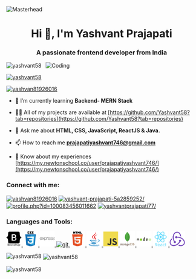![Masterhead](https://jayamwebsolutions.com/img/website.gif)
<h1 align="center">Hi 👋, I'm Yashvant Prajapati</h1>
<h3 align="center">A passionate frontend developer from India</h3>
<img align ="right" alt="Coding" width="400" src="https://cdn.dribbble.com/users/1162077/screenshots/3848914/programmer.gif">

<p align="left"> <img src="https://komarev.com/ghpvc/?username=yashvant58&label=Profile%20views&color=0e75b6&style=flat" alt="yashvant58" /> </p>

<p align="left"> <a href="https://github.com/ryo-ma/github-profile-trophy"><img src="https://github-profile-trophy.vercel.app/?username=yashvant58" alt="yashvant58" /></a> </p>

<p align="left"> <a href="https://twitter.com/yashvan81926016" target="blank"><img src="https://img.shields.io/twitter/follow/yashvan81926016?logo=twitter&style=for-the-badge" alt="yashvan81926016" /></a> </p>

- 🌱 I’m currently learning **Backend- MERN Stack**

- 👨‍💻 All of my projects are available at [https://github.com/Yashvant58?tab=repositories](https://github.com/Yashvant58?tab=repositories)

- 💬 Ask me about **HTML, CSS, JavaScript, ReactJS & Java.**

- 📫 How to reach me **prajapatiyashvant746@gmail.com**

- 📄 Know about my experiences [https://my.newtonschool.co/user/prajapatiyashvant746/](https://my.newtonschool.co/user/prajapatiyashvant746/)

<h3 align="left">Connect with me:</h3>
<p align="left">
<a href="https://twitter.com/yashvan81926016" target="blank"><img align="center" src="https://raw.githubusercontent.com/rahuldkjain/github-profile-readme-generator/master/src/images/icons/Social/twitter.svg" alt="yashvan81926016" height="30" width="40" /></a>
<a href="https://linkedin.com/in/yashvant-prajapati-5a2859252/" target="blank"><img align="center" src="https://raw.githubusercontent.com/rahuldkjain/github-profile-readme-generator/master/src/images/icons/Social/linked-in-alt.svg" alt="yashvant-prajapati-5a2859252/" height="30" width="40" /></a>
<a href="https://fb.com/profile.php?id=100083456011662" target="blank"><img align="center" src="https://raw.githubusercontent.com/rahuldkjain/github-profile-readme-generator/master/src/images/icons/Social/facebook.svg" alt="profile.php?id=100083456011662" height="30" width="40" /></a>
<a href="https://instagram.com/yashvantprajapati77/" target="blank"><img align="center" src="https://raw.githubusercontent.com/rahuldkjain/github-profile-readme-generator/master/src/images/icons/Social/instagram.svg" alt="yashvantprajapati77/" height="30" width="40" /></a>
</p>

<h3 align="left">Languages and Tools:</h3>
<p align="left"> <a href="https://getbootstrap.com" target="_blank" rel="noreferrer"> <img src="https://raw.githubusercontent.com/devicons/devicon/master/icons/bootstrap/bootstrap-plain-wordmark.svg" alt="bootstrap" width="40" height="40"/> </a> <a href="https://www.w3schools.com/css/" target="_blank" rel="noreferrer"> <img src="https://raw.githubusercontent.com/devicons/devicon/master/icons/css3/css3-original-wordmark.svg" alt="css3" width="40" height="40"/> </a> <a href="https://expressjs.com" target="_blank" rel="noreferrer"> <img src="https://raw.githubusercontent.com/devicons/devicon/master/icons/express/express-original-wordmark.svg" alt="express" width="40" height="40"/> </a> <a href="https://git-scm.com/" target="_blank" rel="noreferrer"> <img src="https://www.vectorlogo.zone/logos/git-scm/git-scm-icon.svg" alt="git" width="40" height="40"/> </a> <a href="https://www.w3.org/html/" target="_blank" rel="noreferrer"> <img src="https://raw.githubusercontent.com/devicons/devicon/master/icons/html5/html5-original-wordmark.svg" alt="html5" width="40" height="40"/> </a> <a href="https://www.java.com" target="_blank" rel="noreferrer"> <img src="https://raw.githubusercontent.com/devicons/devicon/master/icons/java/java-original.svg" alt="java" width="40" height="40"/> </a> <a href="https://developer.mozilla.org/en-US/docs/Web/JavaScript" target="_blank" rel="noreferrer"> <img src="https://raw.githubusercontent.com/devicons/devicon/master/icons/javascript/javascript-original.svg" alt="javascript" width="40" height="40"/> </a> <a href="https://www.mongodb.com/" target="_blank" rel="noreferrer"> <img src="https://raw.githubusercontent.com/devicons/devicon/master/icons/mongodb/mongodb-original-wordmark.svg" alt="mongodb" width="40" height="40"/> </a> <a href="https://nodejs.org" target="_blank" rel="noreferrer"> <img src="https://raw.githubusercontent.com/devicons/devicon/master/icons/nodejs/nodejs-original-wordmark.svg" alt="nodejs" width="40" height="40"/> </a> <a href="https://reactjs.org/" target="_blank" rel="noreferrer"> <img src="https://raw.githubusercontent.com/devicons/devicon/master/icons/react/react-original-wordmark.svg" alt="react" width="40" height="40"/> </a> <a href="https://redux.js.org" target="_blank" rel="noreferrer"> <img src="https://raw.githubusercontent.com/devicons/devicon/master/icons/redux/redux-original.svg" alt="redux" width="40" height="40"/> </a> </p>

<p><img align="left" src="https://github-readme-stats.vercel.app/api/top-langs?username=yashvant58&show_icons=true&locale=en&layout=compact" alt="yashvant58" /></p>

<p>&nbsp;<img align="center" src="https://github-readme-stats.vercel.app/api?username=yashvant58&show_icons=true&locale=en" alt="yashvant58" /></p>

<p><img align="center" src="https://github-readme-streak-stats.herokuapp.com/?user=yashvant58&" alt="yashvant58" /></p>
